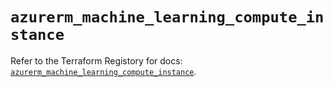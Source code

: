 # `azurerm_machine_learning_compute_instance`

Refer to the Terraform Registory for docs: [`azurerm_machine_learning_compute_instance`](https://www.terraform.io/docs/providers/azurerm/r/machine_learning_compute_instance).
